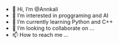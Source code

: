 - 👋 Hi, I’m @Annkali
- 👀 I’m interested in proggraming and AI 
- 🌱 I’m currently learning Python and C++ 
- 💞️ I’m looking to collaborate on ...
- 📫 How to reach me ...

<!---
Annkali/Annkali is a ✨ special ✨ repository because its `README.md` (this file) appears on your GitHub profile.
You can click the Preview link to take a look at your changes.
--->
